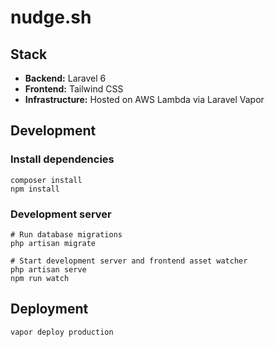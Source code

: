 # nudge.sh

## Stack

* **Backend:** Laravel 6
* **Frontend:** Tailwind CSS
* **Infrastructure:** Hosted on AWS Lambda via Laravel Vapor

## Development

### Install dependencies
```
composer install
npm install
```

### Development server
```
# Run database migrations
php artisan migrate

# Start development server and frontend asset watcher
php artisan serve
npm run watch
```

## Deployment

```
vapor deploy production
```

